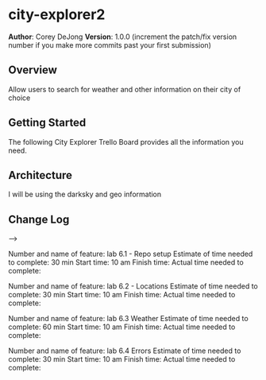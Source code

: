 # city-explorer2

**Author**: Corey DeJong
**Version**: 1.0.0 (increment the patch/fix version number if you make more commits past your first submission)

## Overview
<!-- Provide a high level overview of what this application is and why you are building it, beyond the fact that it's an assignment for this class. (i.e. What's your problem domain?) -->
Allow users to search for weather and other information on their city of choice

## Getting Started
<!-- What are the steps that a user must take in order to build this app on their own machine and get it running? -->
The following City Explorer Trello Board provides all the information you need.

## Architecture
<!-- Provide a detailed description of the application design. What technologies (languages, libraries, etc) you're using, and any other relevant design information. -->
I will be using the darksky and geo information

## Change Log
<!-- Use this area to document the iterative changes made to your application as each feature is successfully implemented. Use time stamps. Here's an examples:

01-01-2001 4:59pm - Application now has a fully-functional express server, with a GET route for the location resource.

## Credits and Collaborations
<!-- Give credit (and a link) to other people or resources that helped you build this application. -->
-->




Number and name of feature: lab 6.1 - Repo setup
Estimate of time needed to complete: 30 min
Start time: 10 am
Finish time: 
Actual time needed to complete: 

Number and name of feature: lab 6.2 - Locations
Estimate of time needed to complete: 30 min
Start time: 10 am
Finish time: 
Actual time needed to complete: 

Number and name of feature: lab 6.3 Weather
Estimate of time needed to complete: 60 min
Start time: 10 am
Finish time: 
Actual time needed to complete: 

Number and name of feature: lab 6.4 Errors
Estimate of time needed to complete: 30 min
Start time: 10 am
Finish time: 
Actual time needed to complete: 